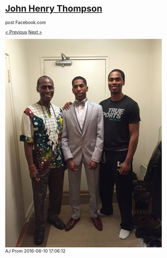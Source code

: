# [John Henry Thompson](../README.md)
post Facebook.com

[< Previous](2016-06-10-9.md) [Next >](2016-06-10-11.md)

[![](../media/2016-06-10/AJ-Prom-8.jpg)](../README.md)
AJ Prom
2016-06-10 17:06:12